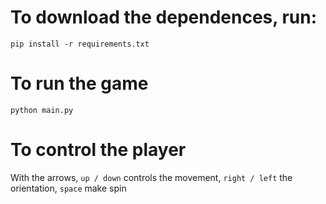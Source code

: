 # To download the dependences, run:
`pip install -r requirements.txt`

# To run the game
`python main.py`

# To control the player
With the arrows, `up / down` controls the movement, `right / left` the orientation, `space` make spin
